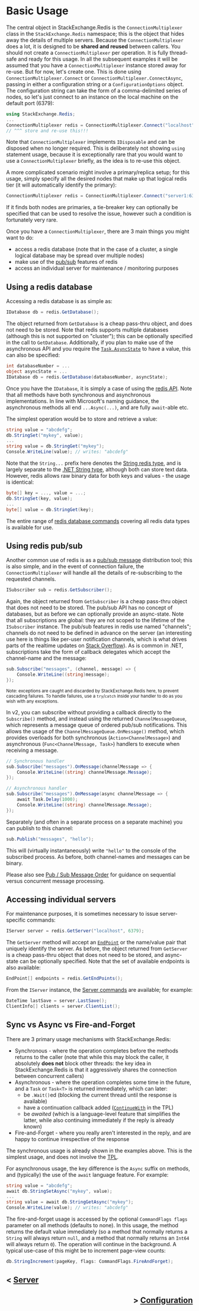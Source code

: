 ﻿Basic Usage
===

The central object in StackExchange.Redis is the `ConnectionMultiplexer` class in the `StackExchange.Redis` namespace; this is the object that hides away the details of multiple servers. Because the `ConnectionMultiplexer` does a lot, it is designed to be **shared and reused** between callers. You should not create a `ConnectionMultiplexer` per operation. It is fully thread-safe and ready for this usage. In all the subsequent examples it will be assumed that you have a `ConnectionMultiplexer` instance stored away for re-use. But for now, let's create one. This is done using `ConnectionMultiplexer.Connect` or `ConnectionMultiplexer.ConnectAsync`, passing in either a configuration string or a `ConfigurationOptions` object. The configuration string can take the form of a comma-delimited series of nodes, so let's just connect to an instance on the local machine on the default port (6379):

```csharp
using StackExchange.Redis;
...
ConnectionMultiplexer redis = ConnectionMultiplexer.Connect("localhost");
// ^^^ store and re-use this!!!
```

Note that `ConnectionMultiplexer` implements `IDisposable` and can be disposed when no longer required. This is deliberately not showing `using` statement usage, because it is exceptionally rare that you would want to use a `ConnectionMultiplexer` briefly, as the idea is to re-use this object.

A more complicated scenario might involve a primary/replica setup; for this usage, simply specify all the desired nodes that make up that logical redis tier (it will automatically identify the primary):

```csharp
ConnectionMultiplexer redis = ConnectionMultiplexer.Connect("server1:6379,server2:6379");
```

If it finds both nodes are primaries, a tie-breaker key can optionally be specified that can be used to resolve the issue, however such a condition is fortunately very rare.

Once you have a `ConnectionMultiplexer`, there are 3 main things you might want to do:

- access a redis database (note that in the case of a cluster, a single logical database may be spread over multiple nodes)
- make use of the [pub/sub](https://redis.io/topics/pubsub) features of redis
- access an individual server for maintenance / monitoring purposes

Using a redis database
---

Accessing a redis database is as simple as:

```csharp
IDatabase db = redis.GetDatabase();
```

The object returned from `GetDatabase` is a cheap pass-thru object, and does not need to be stored. Note that redis supports multiple databases (although this is not supported on "cluster"); this can be optionally specified in the call to `GetDatabase`. Additionally, if you plan to make use of the asynchronous API and you require the [`Task.AsyncState`][2] to have a value, this can also be specified:

```csharp
int databaseNumber = ...
object asyncState = ...
IDatabase db = redis.GetDatabase(databaseNumber, asyncState);
```

Once you have the `IDatabase`, it is simply a case of using the [redis API](https://redis.io/commands). Note that all methods have both synchronous and asynchronous implementations. In line with Microsoft's naming guidance, the asynchronous methods all end `...Async(...)`, and are fully `await`-able etc.

The simplest operation would be to store and retrieve a value:

```csharp
string value = "abcdefg";
db.StringSet("mykey", value);
...
string value = db.StringGet("mykey");
Console.WriteLine(value); // writes: "abcdefg"
```

Note that the `String...` prefix here denotes the [String redis type](https://redis.io/topics/data-types), and is largely separate to the [.NET String type][3], although both can store text data. However, redis allows raw binary data for both keys and values - the usage is identical:

```csharp
byte[] key = ..., value = ...;
db.StringSet(key, value);
...
byte[] value = db.StringGet(key);
```

The entire range of [redis database commands](https://redis.io/commands) covering all redis data types is available for use.

Using redis pub/sub
----

Another common use of redis is as a [pub/sub message](https://redis.io/topics/pubsub) distribution tool; this is also simple, and in the event of connection failure, the `ConnectionMultiplexer` will handle all the details of re-subscribing to the requested channels.

```csharp
ISubscriber sub = redis.GetSubscriber();
```

Again, the object returned from `GetSubscriber` is a cheap pass-thru object that does not need to be stored. The pub/sub API has no concept of databases, but as before we can optionally provide an async-state. Note that all subscriptions are global: they are not scoped to the lifetime of the `ISubscriber` instance. The pub/sub features in redis use named "channels"; channels do not need to be defined in advance on the server (an interesting use here is things like per-user notification channels, which is what drives parts of the realtime updates on [Stack Overflow](https://stackoverflow.com)). As is common in .NET, subscriptions take the form of callback delegates which accept the channel-name and the message:

```csharp
sub.Subscribe("messages", (channel, message) => {
    Console.WriteLine((string)message);
});
```
<sub>Note: exceptions are caught and discarded by StackExchange.Redis here, to prevent cascading failures. To handle failures, use a `try`/`catch` inside your handler to do as you wish with any exceptions.</sub>

In v2, you can subscribe without providing a callback directly to the `Subscribe()` method, and instead using the returned `ChannelMessageQueue`, which represents a message queue of ordered pub/sub notifications. This allows the usage of the `ChannelMessageQueue.OnMessage()` method, which provides overloads for both synchronous (`Action<ChannelMessage>`) and asynchronous (`Func<ChannelMessage, Task>`) handlers to execute when receiving a message.

```csharp
// Synchronous handler
sub.Subscribe("messages").OnMessage(channelMessage => {
    Console.WriteLine((string) channelMessage.Message);
});

// Asynchronous handler
sub.Subscribe("messages").OnMessage(async channelMessage => {
    await Task.Delay(1000);
    Console.WriteLine((string) channelMessage.Message);
});
```

Separately (and often in a separate process on a separate machine) you can publish to this channel:

```csharp
sub.Publish("messages", "hello");
```

This will (virtually instantaneously) write `"hello"` to the console of the subscribed process. As before, both channel-names and messages can be binary.

Please also see [Pub / Sub Message Order](PubSubOrder) for guidance on sequential versus concurrent message processing.

Accessing individual servers
---

For maintenance purposes, it is sometimes necessary to issue server-specific commands:

```csharp
IServer server = redis.GetServer("localhost", 6379);
```

The `GetServer` method will accept an [`EndPoint`](https://docs.microsoft.com/en-us/dotnet/api/system.net.endpoint) or the name/value pair that uniquely identify the server. As before, the object returned from `GetServer` is a cheap pass-thru object that does not need to be stored, and async-state can be optionally specified. Note that the set of available endpoints is also available:

```csharp
EndPoint[] endpoints = redis.GetEndPoints();
```

From the `IServer` instance, the [Server commands](https://redis.io/commands#server) are available; for example:

```csharp
DateTime lastSave = server.LastSave();
ClientInfo[] clients = server.ClientList();
```

Sync vs Async vs Fire-and-Forget
---

There are 3 primary usage mechanisms with StackExchange.Redis:

- Synchronous - where the operation completes before the methods returns to the caller (note that while this may block the caller, it absolutely **does not** block other threads: the key idea in StackExchange.Redis is that it aggressively shares the connection between concurrent callers)
- Asynchronous - where the operation completes some time in the future, and a `Task` or `Task<T>` is returned immediately, which can later:
    - be `.Wait()`ed (blocking the current thread until the response is available)
    - have a continuation callback added ([`ContinueWith`](https://docs.microsoft.com/en-us/dotnet/api/system.threading.tasks.task.continuewith) in the TPL)
    - be *awaited* (which is a language-level feature that simplifies the latter, while also continuing immediately if the reply is already known)
- Fire-and-Forget - where you really aren't interested in the reply, and are happy to continue irrespective of the response

The synchronous usage is already shown in the examples above. This is the simplest usage, and does not involve the [TPL][1].

For asynchronous usage, the key difference is the `Async` suffix on methods, and (typically) the use of the `await` language feature. For example:

```csharp
string value = "abcdefg";
await db.StringSetAsync("mykey", value);
...
string value = await db.StringGetAsync("mykey");
Console.WriteLine(value); // writes: "abcdefg"
```

The fire-and-forget usage is accessed by the optional `CommandFlags flags` parameter on all methods (defaults to none). In this usage, the method returns the default value immediately (so a method that normally returns a `String` will always return `null`, and a method that normally returns an `Int64` will always return `0`). The operation will continue in the background. A typical use-case of this might be to increment page-view counts:

```csharp
db.StringIncrement(pageKey, flags: CommandFlags.FireAndForget);
```

  [1]: https://docs.microsoft.com/en-us/dotnet/standard/parallel-programming/task-parallel-library-tpl
  [2]: https://docs.microsoft.com/en-us/dotnet/api/system.threading.tasks.task.asyncstate
  [3]: https://docs.microsoft.com/en-us/dotnet/api/system.string

 ## <div align=left> < [Server](https://stackexchange.github.io/StackExchange.Redis/Server) </div> 
 ## <div align=right> > [Configuration](https://stackexchange.github.io/StackExchange.Redis/Configuration) </div>
